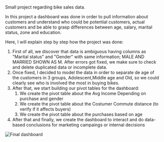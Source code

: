 Small project regarding bike sales data.

In this project a dashboard was done in order to pull information about customers and understand who could be potential customers, actual customers and be able to grasp differences between age, salary, marital status, zone and education.

Here, I will explain step by step how the project was done:
  1. First of all, we discover that data is ambiguous having columns as "Marital status" and "Gender" with same information;    MALE AND MARRIED SHOWN AS M. After errors got fixed, we make sure to check and delete duplicated data or incomplete data.
  2. Once fixed, I decided to model the data in order to separate de age of the customers in 3 groups, Adolescent,Middle age     and Old, so we could clearly see who is involved the most in buying bikes.
  3. After that, we start building our pivot tables for the dashboard:
      1. We create the pivot table about the Avg Income Depending on purchase and gender
      2. We create the pivot table about the Costumer Commute distance (to verify if it affects buyers)
      3. We create the pivot table about the purchases based on age
  4. After that and finally, we create the dashboard to interact and do data-based conclusions for marketing campaings or internal decisions
    
      
![Final dashboard](https://user-images.githubusercontent.com/120477092/207370917-375d0f10-ce53-407d-8601-12720ef4712a.PNG)
